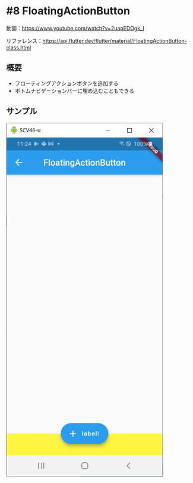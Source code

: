 # #8 FloatingActionButton

動画：https://www.youtube.com/watch?v=2uaoEDOgk_I

リファレンス：https://api.flutter.dev/flutter/material/FloatingActionButton-class.html

## 概要

- フローティングアクションボタンを追加する
- ボトムナビゲーションバーに埋め込むこともできる

## サンプル

![image-20210722112418462](img/%238_FloatingActionButton/image-20210722112418462.png)

